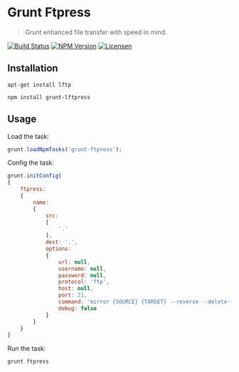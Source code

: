 Grunt Ftpress
=============

> Grunt enhanced file transfer with speed in mind.

[![Build Status](https://img.shields.io/travis/redaxmedia/grunt-ftpress.svg)](https://travis-ci.org/redaxmedia/grunt-ftpress)
[![NPM Version](https://img.shields.io/npm/v/grunt-ftpress.svg)](https://npmjs.com/package/grunt-ftpress)
[![Licensen](https://img.shields.io/npm/l/grunt-ftpress.svg)](https://npmjs.com/package/grunt-ftpress)


Installation
------------

```
apt-get install lftp
```

```
npm install grunt-lftpress
```


Usage
-----

Load the task:

```js
grunt.loadNpmTasks('grunt-ftpress');
```

Config the task:

```js
grunt.initConfig(
{
	ftpress:
	{
		name:
		{
			src:
			[
				'.'
			],
			dest: '.',
			options:
			{
				url: null,
				username: null,
				password: null,
				protocol: 'ftp',
				host: null,
				port: 21,
				command: 'mirror {SOURCE} {TARGET} --reverse --delete-first --parallel=10 --use-pget-n=10; exit',
				debug: false
			}
		}
	}
}
```

Run the task:

```
grunt ftpress
```

